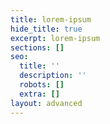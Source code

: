 ```yaml
---
title: lorem-ipsum
hide_title: true
excerpt: lorem-ipsum
sections: []
seo:
  title: ''
  description: ''
  robots: []
  extra: []
layout: advanced
---
```

